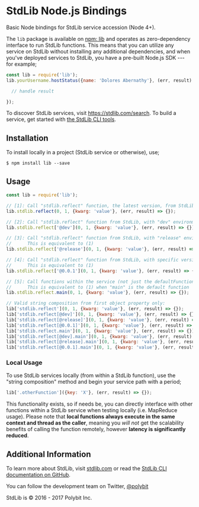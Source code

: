 # StdLib Node.js Bindings

Basic Node bindings for StdLib service accession (Node 4+).

The `lib` package is available on [npm: lib](https://npmjs.org/package/lib) and
operates as zero-dependency interface to run StdLib functions. This means that
you can utilize any service on StdLib without installing any additional
dependencies, and when you've deployed services to StdLib, you have a pre-built
Node.js SDK --- for example;

```javascript
const lib = require('lib');
lib.yourUsername.hostStatus({name: 'Dolores Abernathy'}, (err, result) => {

  // handle result

});
```

To discover StdLib services, visit https://stdlib.com/search. To build a service,
get started with [the StdLib CLI tools](https://github.com/stdlib/lib).

## Installation

To install locally in a project (StdLib service or otherwise), use;

```shell
$ npm install lib --save
```

## Usage

```javascript
const lib = require('lib');

// [1]: Call "stdlib.reflect" function, the latest version, from StdLib
lib.stdlib.reflect(0, 1, {kwarg: 'value'}, (err, result) => {});

// [2]: Call "stdlib.reflect" function from StdLib, with "dev" environment
lib.stdlib.reflect['@dev'](0, 1, {kwarg: 'value'}, (err, result) => {});

// [3]: Call "stdlib.reflect" function from StdLib, with "release" environment
//      This is equivalent to (1)
lib.stdlib.reflect['@release'](0, 1, {kwarg: 'value'}, (err, result) => {});

// [4]: Call "stdlib.reflect" function from StdLib, with specific version
//      This is equivalent to (1)
lib.stdlib.reflect['@0.0.1'](0, 1, {kwarg: 'value'}, (err, result) => {});

// [5]: Call functions within the service (not just the defaultFunction)
//      This is equivalent to (1) when "main" is the default function
lib.stdlib.reflect.main(0, 1, {kwarg: 'value'}, (err, result) => {});

// Valid string composition from first object property only:
lib['stdlib.reflect'](0, 1, {kwarg: 'value'}, (err, result) => {});
lib['stdlib.reflect[@dev]'](0, 1, {kwarg: 'value'}, (err, result) => {});
lib['stdlib.reflect[@release]'](0, 1, {kwarg: 'value'}, (err, result) => {});
lib['stdlib.reflect[@0.0.1]'](0, 1, {kwarg: 'value'}, (err, result) => {});
lib['stdlib.reflect.main'](0, 1, {kwarg: 'value'}, (err, result) => {});
lib['stdlib.reflect[@dev].main'](0, 1, {kwarg: 'value'}, (err, result) => {});
lib['stdlib.reflect[@release].main'](0, 1, {kwarg: 'value'}, (err, result) => {});
lib['stdlib.reflect[@0.0.1].main'](0, 1, {kwarg: 'value'}, (err, result) => {});
```

### Local Usage

To use StdLib services locally (from within a StdLib function), use the
"string composition" method and begin your service path with a period;

```javascript
lib['.otherFunction']({key: 'X'}, (err, result) => {});
```

This functionality exists, so if needs be, you can directly interface with
other functions within a StdLib service when testing locally (i.e. MapReduce
  usage). Please note that **local functions always execute in the same context
  and thread as the caller**, meaning you *will not* get the scalability benefits
  of calling the function remotely, however **latency is significantly reduced**.

## Additional Information

To learn more about StdLib, visit [stdlib.com](https://stdlib.com) or read the
[StdLib CLI documentation on GitHub](https://github.com/stdlib/lib).

You can follow the development team on Twitter, [@polybit](https://twitter.com/polybit)

StdLib is &copy; 2016 - 2017 Polybit Inc.

